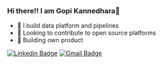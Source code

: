 ### Hi there!! I am Gopi Kannedhara👋

 - 🔭  I build data platform and pipelines
 - 👯  Looking to contribute to open source platforms
 - 🌱  Building own product
  
<!--
**Kannedhara/kannedhara** is a ✨ _special_ ✨ repository because its `README.md` (this file) appears on your GitHub profile.

Here are some ideas to get you started:

- 🔭 ### I build data platform and pipelines
- 🌱 I’m currently learning ...
- 👯 I’m looking to collaborate on ...
- 🤔 I’m looking for help with ...
- 💬 Ask me about ...
- 📫 How to reach me: ...
- 😄 Pronouns: ...
- ⚡ Fun fact: ...
-->
[![Linkedin Badge](https://img.shields.io/badge/-Kannedhara-blue?style=flat-square&logo=Linkedin&logoColor=white)](https://www.linkedin.com/in/gopi-kannedhara-a7397474/)
[![Gmail Badge](https://img.shields.io/badge/-gopikannedhara@gmail.com-c14438?style=flat-square&logo=Gmail&logoColor=white&link=mailto:gopikannedhara@gmail.com)](mailto:gopikannedhara@gmail.com)
